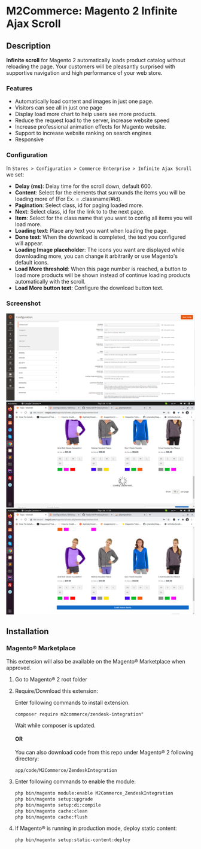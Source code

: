 # M2Commerce: Magento 2 Infinite Ajax Scroll

## Description

**Infinite scroll** for Magento 2 automatically loads product catalog without reloading the page. Your customers will be pleasantly surprised with supportive navigation and high performance of your web store.

### Features

- Automatically load content and images in just one page.
- Visitors can see all in just one page
- Display load more chart to help users see more products.
- Reduce the request load to the server, increase website speed
- Increase professional animation effects for Magento website.
- Support to increase website ranking on search engines
- Responsive

### Configuration

In `Stores > Configuration > Commerce Enterprise > Infinite Ajax Scroll` we set:
* **Delay (ms)**: Delay time for the scroll down, default 600.
* **Content**: Select for the elements that surrounds the items you will be loading more of (For Ex. = .classname/#id).
* **Pagination**: Select class, id for paging loaded more.
* **Next**: Select class, id for the link to to the next page.
* **Item**: Select for the class name that you want to config all items you will load more.
* **Loading text**: Place any text you want when loading the page.
* **Done text**: When the download is completed, the text you configured will appear.
* **Loading Image placeholder**: The icons you want are displayed while downloading more, you can change it arbitrarily or use Magento's default icons.
* **Load More threshold**: When this page number is reached, a button to load more products will be shown instead of continue loading products automatically with the scroll.
* **Load More button text**: Configure the download button text.

### Screenshot
![comment box closed](screenshots/backend_config.png)
![comment box opened](screenshots/result_frontend_1.png)
![comment box opened](screenshots/result_frontend_2.png)

## Installation
### Magento® Marketplace

This extension will also be available on the Magento® Marketplace when approved.

1. Go to Magento® 2 root folder
2. Require/Download this extension:

   Enter following commands to install extension.

   ```
   composer require m2commerce/zendesk-integration"
   ```

   Wait while composer is updated.

   #### OR

   You can also download code from this repo under Magento® 2 following directory:

    ```
    app/code/M2Commerce/ZendeskIntegration
    ```    

3. Enter following commands to enable the module:

   ```
   php bin/magento module:enable M2Commerce_ZendeskIntegration
   php bin/magento setup:upgrade
   php bin/magento setup:di:compile
   php bin/magento cache:clean
   php bin/magento cache:flush
   ```

4. If Magento® is running in production mode, deploy static content:

   ```
   php bin/magento setup:static-content:deploy
   ```
